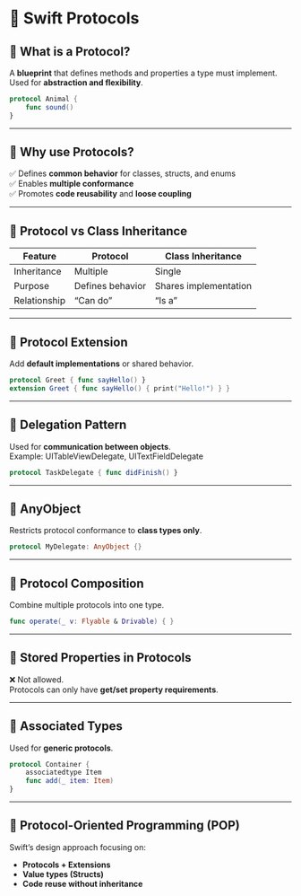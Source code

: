 # 🧩 Swift Protocols 

## 🔹 What is a Protocol?
A **blueprint** that defines methods and properties a type must implement.  
Used for **abstraction and flexibility**.  
```swift
protocol Animal {
    func sound()
}
```

---

## 🔹 Why use Protocols?
✅ Defines **common behavior** for classes, structs, and enums  
✅ Enables **multiple conformance**  
✅ Promotes **code reusability** and **loose coupling**

---

## 🔹 Protocol vs Class Inheritance

| Feature | Protocol | Class Inheritance |
|----------|-----------|------------------|
| Inheritance | Multiple | Single |
| Purpose | Defines behavior | Shares implementation |
| Relationship | “Can do” | “Is a” |

---

## 🔹 Protocol Extension
Add **default implementations** or shared behavior.  
```swift
protocol Greet { func sayHello() }
extension Greet { func sayHello() { print("Hello!") } }
```

---

## 🔹 Delegation Pattern
Used for **communication between objects**.  
Example: UITableViewDelegate, UITextFieldDelegate  
```swift
protocol TaskDelegate { func didFinish() }
```

---

## 🔹 AnyObject
Restricts protocol conformance to **class types only**.  
```swift
protocol MyDelegate: AnyObject {}
```

---

## 🔹 Protocol Composition
Combine multiple protocols into one type.  
```swift
func operate(_ v: Flyable & Drivable) { }
```

---

## 🔹 Stored Properties in Protocols
❌ Not allowed.  
Protocols can only have **get/set property requirements**.

---

## 🔹 Associated Types
Used for **generic protocols**.  
```swift
protocol Container {
    associatedtype Item
    func add(_ item: Item)
}
```

---

## 🔹 Protocol-Oriented Programming (POP)
Swift’s design approach focusing on:
- **Protocols + Extensions**
- **Value types (Structs)**
- **Code reuse without inheritance**
